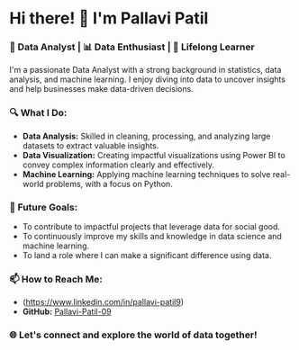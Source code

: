 # Hi there! 👋 I'm Pallavi Patil

### 🚀 Data Analyst | 📊 Data Enthusiast | 🧠 Lifelong Learner

I'm a passionate Data Analyst with a strong background in statistics, data analysis, and machine learning. I enjoy diving into data to uncover insights and help businesses make data-driven decisions.

### 🔍 What I Do:
- **Data Analysis:** Skilled in cleaning, processing, and analyzing large datasets to extract valuable insights.
- **Data Visualization:** Creating impactful visualizations using Power BI to convey complex information clearly and effectively.
- **Machine Learning:** Applying machine learning techniques to solve real-world problems, with a focus on Python.

### 🎯 Future Goals:
- To contribute to impactful projects that leverage data for social good.
- To continuously improve my skills and knowledge in data science and machine learning.
- To land a role where I can make a significant difference using data.

### 📫 How to Reach Me:
- (https://www.linkedin.com/in/pallavi-patil9)
- **GitHub:** [Pallavi-Patil-09](https://github.com/Pallavi-Patil-09)

### 🌐 Let's connect and explore the world of data together!
